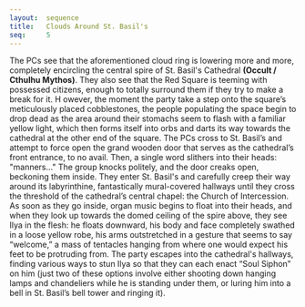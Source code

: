 ```yaml
---
layout:  sequence
title:   Clouds Around St. Basil's
seq:     5
---
```


The PCs see that the aforementioned cloud ring is lowering more and more,
completely encircling the central spire of St. Basil's Cathedral **(Occult / Cthulhu Mythos)**.
They also see that the Red Square is teeming with possessed citizens,
enough to totally surround them if they try to make a break for it. H
owever, the moment the party take a step onto the square’s meticulously placed cobblestones,
the people populating the space begin to drop dead as the area around their stomachs seem to flash with a familiar yellow light,
which then forms itself into orbs and darts its way towards the cathedral at the other end of the square.
The PCs cross to St. Basil’s and attempt to force open the grand wooden door that serves as the cathedral’s front entrance,
to no avail. Then, a single word slithers into their heads:
"manners..." The group knocks politely, and the door creaks open, beckoning them inside.
They enter St. Basil's and carefully creep their way around its labyrinthine, fantastically mural-covered hallways until they cross the threshold of the cathedral’s central chapel:
the Church of Intercession.
As soon as they go inside, organ music begins to float into their heads,
and when they look up towards the domed ceiling of the spire above,
they see Ilya in the flesh: he floats downward, his body and face completely swathed in a loose yellow robe,
his arms outstretched in a gesture that seems to say “welcome,”
a mass of tentacles hanging from where one would expect his feet to be protruding from.
The party escapes into the cathedral's hallways,
finding various ways to stun Ilya so that they can each enact “Soul Siphon” on him
(just two of these options involve either shooting down hanging lamps and chandeliers while he is standing under them,
or luring him into a bell in St. Basil’s bell tower and ringing it).








